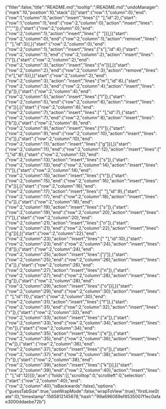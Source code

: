 {"filter":false,"title":"README.md","tooltip":"/README.md","undoManager":{"mark":10,"position":10,"stack":[[{"start":{"row":1,"column":0},"end":{"row":1,"column":1},"action":"insert","lines":[" "],"id":2},{"start":{"row":1,"column":1},"end":{"row":2,"column":0},"action":"insert","lines":["",""]},{"start":{"row":2,"column":0},"end":{"row":2,"column":1},"action":"insert","lines":[" "]}],[{"start":{"row":2,"column":0},"end":{"row":2,"column":1},"action":"remove","lines":[" "],"id":3}],[{"start":{"row":2,"column":0},"end":{"row":2,"column":1},"action":"insert","lines":["s"],"id":4},{"start":{"row":2,"column":1},"end":{"row":2,"column":2},"action":"insert","lines":["i"]},{"start":{"row":2,"column":2},"end":{"row":2,"column":3},"action":"insert","lines":["n"]}],[{"start":{"row":2,"column":2},"end":{"row":2,"column":3},"action":"remove","lines":["n"],"id":5}],[{"start":{"row":2,"column":2},"end":{"row":2,"column":3},"action":"insert","lines":["m"],"id":6},{"start":{"row":2,"column":3},"end":{"row":2,"column":4},"action":"insert","lines":["p"]},{"start":{"row":2,"column":4},"end":{"row":2,"column":5},"action":"insert","lines":["l"]},{"start":{"row":2,"column":5},"end":{"row":2,"column":6},"action":"insert","lines":["e"]}],[{"start":{"row":2,"column":6},"end":{"row":2,"column":7},"action":"insert","lines":[" "],"id":7},{"start":{"row":2,"column":7},"end":{"row":2,"column":8},"action":"insert","lines":["b"]},{"start":{"row":2,"column":8},"end":{"row":2,"column":9},"action":"insert","lines":["l"]},{"start":{"row":2,"column":9},"end":{"row":2,"column":10},"action":"insert","lines":["o"]},{"start":{"row":2,"column":10},"end":{"row":2,"column":11},"action":"insert","lines":["g"]}],[{"start":{"row":2,"column":11},"end":{"row":2,"column":12},"action":"insert","lines":[" "],"id":8},{"start":{"row":2,"column":12},"end":{"row":2,"column":13},"action":"insert","lines":["s"]},{"start":{"row":2,"column":13},"end":{"row":2,"column":14},"action":"insert","lines":["i"]},{"start":{"row":2,"column":14},"end":{"row":2,"column":15},"action":"insert","lines":["t"]},{"start":{"row":2,"column":15},"end":{"row":2,"column":16},"action":"insert","lines":["e"]}],[{"start":{"row":2,"column":16},"end":{"row":2,"column":17},"action":"insert","lines":[" "],"id":9},{"start":{"row":2,"column":17},"end":{"row":2,"column":18},"action":"insert","lines":["u"]},{"start":{"row":2,"column":18},"end":{"row":2,"column":19},"action":"insert","lines":["s"]},{"start":{"row":2,"column":19},"end":{"row":2,"column":20},"action":"insert","lines":["i"]},{"start":{"row":2,"column":20},"end":{"row":2,"column":21},"action":"insert","lines":["n"]},{"start":{"row":2,"column":21},"end":{"row":2,"column":22},"action":"insert","lines":["g"]}],[{"start":{"row":2,"column":22},"end":{"row":2,"column":23},"action":"insert","lines":[" "],"id":10},{"start":{"row":2,"column":23},"end":{"row":2,"column":24},"action":"insert","lines":["d"]},{"start":{"row":2,"column":24},"end":{"row":2,"column":25},"action":"insert","lines":["j"]},{"start":{"row":2,"column":25},"end":{"row":2,"column":26},"action":"insert","lines":["a"]},{"start":{"row":2,"column":26},"end":{"row":2,"column":27},"action":"insert","lines":["n"]},{"start":{"row":2,"column":27},"end":{"row":2,"column":28},"action":"insert","lines":["g"]},{"start":{"row":2,"column":28},"end":{"row":2,"column":29},"action":"insert","lines":["o"]}],[{"start":{"row":2,"column":29},"end":{"row":2,"column":30},"action":"insert","lines":[" "],"id":11},{"start":{"row":2,"column":30},"end":{"row":2,"column":31},"action":"insert","lines":["f"]},{"start":{"row":2,"column":31},"end":{"row":2,"column":32},"action":"insert","lines":["r"]},{"start":{"row":2,"column":32},"end":{"row":2,"column":33},"action":"insert","lines":["a"]},{"start":{"row":2,"column":33},"end":{"row":2,"column":34},"action":"insert","lines":["m"]},{"start":{"row":2,"column":34},"end":{"row":2,"column":35},"action":"insert","lines":["e"]},{"start":{"row":2,"column":35},"end":{"row":2,"column":36},"action":"insert","lines":["w"]},{"start":{"row":2,"column":36},"end":{"row":2,"column":37},"action":"insert","lines":["o"]},{"start":{"row":2,"column":37},"end":{"row":2,"column":38},"action":"insert","lines":["r"]},{"start":{"row":2,"column":38},"end":{"row":2,"column":39},"action":"insert","lines":["k"]}],[{"start":{"row":2,"column":39},"end":{"row":2,"column":40},"action":"insert","lines":[" "],"id":12}]]},"ace":{"folds":[],"scrolltop":0,"scrollleft":0,"selection":{"start":{"row":2,"column":40},"end":{"row":2,"column":40},"isBackwards":false},"options":{"guessTabSize":true,"useWrapMode":false,"wrapToView":true},"firstLineState":0},"timestamp":1565812145678,"hash":"99a696089ef8535007f1ec0afae3000ddaebe72b"}